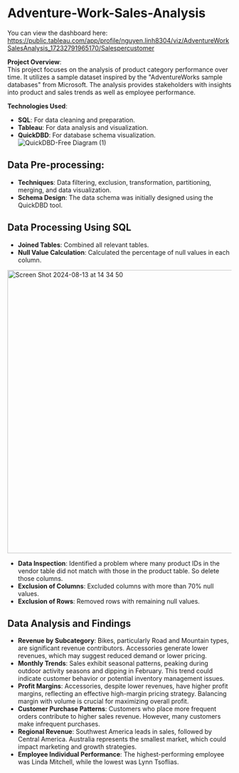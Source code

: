 # Adventure-Work-Sales-Analysis
You can view the dashboard here: https://public.tableau.com/app/profile/nguyen.linh8304/viz/AdventureWorkSalesAnalysis_17232791965170/Salespercustomer

**Project Overview**:  
This project focuses on the analysis of product category performance over time. It utilizes a sample dataset inspired by the "AdventureWorks sample databases" from Microsoft. The analysis provides stakeholders with insights into product and sales trends as well as employee performance.

**Technologies Used**:
- **SQL**: For data cleaning and preparation.
- **Tableau**: For data analysis and visualization.
- **QuickDBD**: For database schema visualization.
![QuickDBD-Free Diagram (1)](https://github.com/user-attachments/assets/2ec78dd5-3859-45a9-884b-272a892a7966)

## Data Pre-processing:
- **Techniques**: Data filtering, exclusion, transformation, partitioning, merging, and data visualization.
- **Schema Design**: The data schema was initially designed using the QuickDBD tool.

## Data Processing Using SQL
- **Joined Tables**: Combined all relevant tables.
- **Null Value Calculation**: Calculated the percentage of null values in each column.
<img width="635" alt="Screen Shot 2024-08-13 at 14 34 50" src="https://github.com/user-attachments/assets/9d36dded-54b1-47e5-bcc7-5f198b912870">

- **Data Inspection**: Identified a problem where many product IDs in the vendor table did not match with those in the product table. So delete those columns.
- **Exclusion of Columns**: Excluded columns with more than 70% null values.
- **Exclusion of Rows**: Removed rows with remaining null values.

## Data Analysis and Findings
- **Revenue by Subcategory**: Bikes, particularly Road and Mountain types, are significant revenue contributors. Accessories generate lower revenues, which may suggest reduced demand or lower pricing.
- **Monthly Trends**: Sales exhibit seasonal patterns, peaking during outdoor activity seasons and dipping in February. This trend could indicate customer behavior or potential inventory management issues.
- **Profit Margins**: Accessories, despite lower revenues, have higher profit margins, reflecting an effective high-margin pricing strategy. Balancing margin with volume is crucial for maximizing overall profit.
- **Customer Purchase Patterns**: Customers who place more frequent orders contribute to higher sales revenue. However, many customers make infrequent purchases.
- **Regional Revenue**: Southwest America leads in sales, followed by Central America. Australia represents the smallest market, which could impact marketing and growth strategies.
- **Employee Individual Performance**: The highest-performing employee was Linda Mitchell, while the lowest was Lynn Tsoflias.

